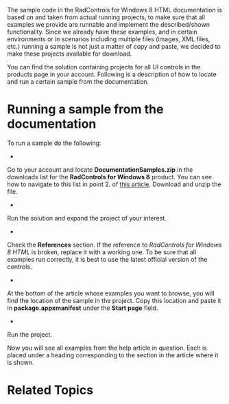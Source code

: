 The sample code in the RadControls for Windows 8 HTML documentation is based on and taken from actual running projects, to make sure that all examples we provide are
runnable and implement the described/shown functionality. Since we already have these examples, and in certain environments or in scenarios including multiple files
(images, XML files, etc.) running a sample is not just a matter of copy and paste, we decided to make these projects available for download.
			

You can find the solution containing projects for all UI controls in the products page in your account. Following is a description of how to locate and run a certain
				sample from the documentation.
			

# Running a sample from the documentation


To run a sample do the following:

* 

Go to your account and locate __DocumentationSamples.zip__ in the downloads list for the
							__RadControls for Windows 8__ product. You can see how to navigate to
							this list in point 2. of [this article](30abc202-5126-4395-bb0b-cd0108bdabfc). Download and unzip the file.
						

* 

Run the solution and expand the project of your interest.
						

* 

Check the __References__ section. If the reference to
							*RadControls for Windows 8 HTML* is broken, replace it with a working one. To be sure that all examples run correctly,
							it is best to use the latest official version of the controls.
						

* 

At the bottom of the article whose examples you want to browse, you will find the location of the sample in the project. Copy this location and
							paste it in __package.appxmanifest__ under the __Start page__ field.
						

* 

Run the project.


Now you will see all examples from the help article in question. Each is placed under a heading corresponding to the section in the article where it is
					shown.
	
				

# Related Topics
